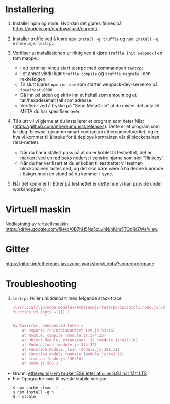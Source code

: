 # Installering
1. Installer npm og node. Hvordan det gjøres finnes på https://nodejs.org/en/download/current/
2. Installer truffle ved å kjøre `npm install -g truffle` og `npm install -g ethereumjs-testrpc`
3. Verifiser at installasjonen er riktig ved å kjøre `truffle init webpack` i en tom mappe.
    * I ett terminal vindu start testrpc med kommandoen `testrpc`
    * I et annet vindu kjør `truffle compile` og `truffle migrate` i den rekkefølgen.
    * Til slutt kjøres `npm run dev` som starter webpack-dev-serveren på `localhost:8080`
    * Gå inn på siden og skriv inn et heltall som amount og et tall/hexadesimalt tall som adresse.
    * Verifiser ved å trykke på "Send MetaCoin" at du mister det antallet META du har spesifiser over

4. Til slutt vil vi gjerne at du installerer et program som heter Mist (https://github.com/ethereum/mist/releases). Dette er et program som lar deg 'browse' gjennom smart contracts i ethereumnettverket, og er hva vi kommer til å bruke for å deploye kontrakten vår til blockchainen (test-nettet).
    * Når du har installert pass på at du er koblet til testnettet, det er markert ved en rød boks nederst i venstre hjørne som sier "Rinkeby".
    * Når du har verifisert at du er koblet til testnettet vil testnet-blockchainen lastes ned, og det skal bare være å ha denne kjørende i bakgrunnen en stund så du kommer i sync. 

5. Når det kommer til Ether på testnettet er dette noe vi kan provide under workshoppen :)

# Virtuell maskin
Nedlastning av virtuell maskin: https://drive.google.com/file/d/0B7hH5Ns5xLvhNjhIUm5TQnRrZWs/view

# Gitter

https://gitter.im/ethereum-javazone-workshop/Lobby?source=orgpage 

# Troubleshooting

1. `testrpc` feiler umiddelbart med følgende stack trace
    ```javascript
    /usr/local/lib/node_modules/ethereumjs-testrpc/build/cli.node.js:30305
    function VM (opts = {}) {
                  ^

    SyntaxError: Unexpected token =
        at exports.runInThisContext (vm.js:53:16)
        at Module._compile (module.js:374:25)
        at Object.Module._extensions..js (module.js:417:10)
        at Module.load (module.js:344:32)
        at Function.Module._load (module.js:301:12)
        at Function.Module.runMain (module.js:442:10)
        at startup (node.js:136:18)
        at node.js:966:3
    ```

  * Grunn: [ethereumjs-vm bruker ES6 etter at `node` 6.9.1 har fått LTS](https://github.com/ethereumjs/testrpc/issues/216#issuecomment-264552034)
  * Fix: Oppgrader `node` til nyeste stabile versjon
      ```shell
      $ npm cache clean -f
      $ npm install -g n
      $ n stable
      ```
